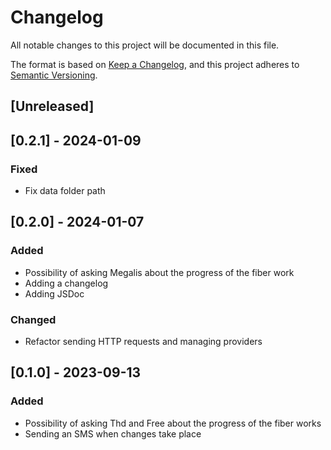# Changelog

All notable changes to this project will be documented in this file.

The format is based on [Keep a Changelog](https://keepachangelog.com/en/1.0.0/),
and this project adheres to [Semantic Versioning](https://semver.org/spec/v2.0.0.html).

## [Unreleased]

## [0.2.1] - 2024-01-09

### Fixed

- Fix data folder path

## [0.2.0] - 2024-01-07

### Added

- Possibility of asking Megalis about the progress of the fiber work
- Adding a changelog
- Adding JSDoc

### Changed

- Refactor sending HTTP requests and managing providers

## [0.1.0] - 2023-09-13

### Added

- Possibility of asking Thd and Free about the progress of the fiber works
- Sending an SMS when changes take place